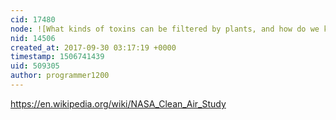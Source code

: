```yaml
---
cid: 17480
node: ![What kinds of toxins can be filtered by plants, and how do we know?](../notes/warren/06-06-2017/what-kinds-of-toxins-can-be-filtered-by-plants-and-how-do-we-know)
nid: 14506
created_at: 2017-09-30 03:17:19 +0000
timestamp: 1506741439
uid: 509305
author: programmer1200
---
```


https://en.wikipedia.org/wiki/NASA_Clean_Air_Study